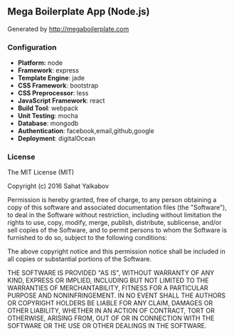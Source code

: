 ## Mega Boilerplate App (Node.js)

Generated by http://megaboilerplate.com

### Configuration
- **Platform:** node
- **Framework**: express
- **Template Engine**: jade
- **CSS Framework**: bootstrap
- **CSS Preprocessor**: less
- **JavaScript Framework**: react
- **Build Tool**: webpack
- **Unit Testing**: mocha
- **Database**: mongodb
- **Authentication**: facebook,email,github,google
- **Deployment**: digitalOcean

### License
The MIT License (MIT)

Copyright (c) 2016 Sahat Yalkabov

Permission is hereby granted, free of charge, to any person obtaining a copy of this software and associated documentation files (the "Software"), to deal in the Software without restriction, including without limitation the rights to use, copy, modify, merge, publish, distribute, sublicense, and/or sell copies of the Software, and to permit persons to whom the Software is furnished to do so, subject to the following conditions:

The above copyright notice and this permission notice shall be included in all copies or substantial portions of the Software.

THE SOFTWARE IS PROVIDED "AS IS", WITHOUT WARRANTY OF ANY KIND, EXPRESS OR IMPLIED, INCLUDING BUT NOT LIMITED TO THE WARRANTIES OF MERCHANTABILITY, FITNESS FOR A PARTICULAR PURPOSE AND NONINFRINGEMENT. IN NO EVENT SHALL THE AUTHORS OR COPYRIGHT HOLDERS BE LIABLE FOR ANY CLAIM, DAMAGES OR OTHER LIABILITY, WHETHER IN AN ACTION OF CONTRACT, TORT OR OTHERWISE, ARISING FROM, OUT OF OR IN CONNECTION WITH THE SOFTWARE OR THE USE OR OTHER DEALINGS IN THE SOFTWARE.